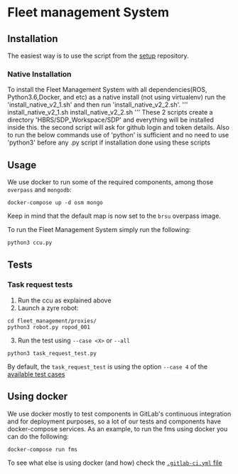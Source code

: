 # Fleet management System

## Installation

The easiest way is to use the script from the [setup](https://git.ropod.org/ropod/ccu/setup) repository.

### Native Installation
To install the Fleet Management System with all dependencies(ROS, Python3.6,Docker, and etc) as a native install (not using virtualenv) run the 'install_native_v2_1.sh' and then run 'install_native_v2_2.sh'.
'''
install_native_v2_1.sh
install_native_v2_2.sh
'''
These 2 scripts create a directory 'HBRS/SDP_Workspace/SDP' and everything will be installed inside this.
the second script will ask for github login and token details. Also to run the below commands use of 'python' is sufficient and no need to use 'python3' before any .py script if installation done using these scripts

## Usage

We use docker to run some of the required components, among those `overpass` and `mongodb`:

```
docker-compose up -d osm mongo
```

Keep in mind that the default map is now set to the `brsu` overpass image.

To run the Fleet Management System simply run the following:
```
python3 ccu.py
```

## Tests

### Task request tests

 1. Run the ccu as explained above
 2. Launch a zyre robot:  

```
cd fleet_management/proxies/
python3 robot.py ropod_001
```

3. Run the test using `--case <X>` or `--all`
```
python3 task_request_test.py
```

  By default, the `task_request_test` is using the option `--case 4` of the [available test cases](fleet_management/test/fixtures/msgs/task/requests/brsu/test-cases.yaml)

## Using docker

We use docker mostly to test components in GitLab's continuous integration and for deployment purposes, so
a lot of our tests and components have docker-compose services. As an example, to run the fms using docker you can do the following: 

```
docker-compose run fms
```

To see what else is using docker (and how) check the [`.gitlab-ci.yml` file](.gitlab-ci.yml)

